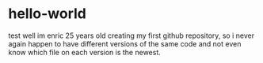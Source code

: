 # hello-world
test
well im enric 25 years old creating my first github repository, so i never again happen to have different versions of the same code and not even know which file on each version is the newest.
